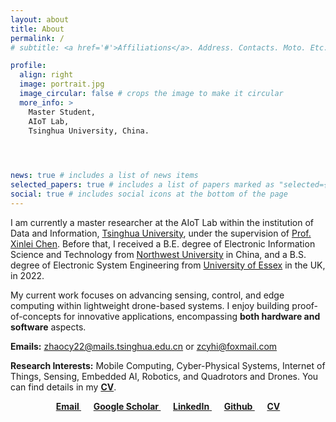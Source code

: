 ```yaml
---
layout: about
title: About
permalink: /
# subtitle: <a href='#'>Affiliations</a>. Address. Contacts. Moto. Etc.

profile:
  align: right
  image: portrait.jpg
  image_circular: false # crops the image to make it circular
  more_info: >
    Master Student,
    AIoT Lab,
    Tsinghua University, China.


    

news: true # includes a list of news items
selected_papers: true # includes a list of papers marked as "selected={true}"
social: true # includes social icons at the bottom of the page
---
```



I am currently a master researcher at the AIoT Lab within the institution of Data and Information, [Tsinghua University](https://www.tsinghua.edu.cn/), under the supervision of [Prof. Xinlei Chen](https://www.sigs.tsinghua.edu.cn/cxl_en/main.htm). Before that, I received a B.E. degree of Electronic Information Science and Technology from [Northwest University](https://www.nwu.edu.cn/) in China, and a B.S. degree of Electronic System Engineering from [University of Essex](https://www.essex.ac.uk/) in the UK, in 2022. 

My current work focuses on advancing sensing, control, and edge computing within lightweight drone-based systems. I enjoy building proof-of-concepts for innovative applications, encompassing **both hardware and software** aspects. 


<!-- <p style="text-align:left">
      <b> Emails: </b>&nbsp;&nbsp; <a href="mailto:zhaocy22@mails.tsinghua.edu.cn">zhaocy22@mails.tsinghua.edu.cn </a> <b>or</b> <a href="mailto:zcyhi@foxmail.com">zcyhi@foxmail.com </a>        &nbsp;&nbsp;&nbsp;&nbsp;<br>
			<b> Research Interests: </b> Mobile Computing, Cyber-Physical Systems, Internet of Things, Sensing, Embedded AI, Robotics and Quadrotors and Drones. You can find details from my	<a href="../assets/pdf/ChenyuZhao_CV.pdf"> <b>CV.</b> </a>
<br>
<br>
</p> -->
**Emails:** [zhaocy22@mails.tsinghua.edu.cn](mailto:zhaocy22@mails.tsinghua.edu.cn) or [zcyhi@foxmail.com](mailto:zcyhi@foxmail.com)

**Research Interests:** Mobile Computing, Cyber-Physical Systems, Internet of Things, Sensing, Embedded AI, Robotics, and Quadrotors and Drones. You can find details in my [**CV**](../assets/pdf/ChenyuZhao_CV.pdf).

<p style="text-align:center">
        <a href="mailto:zhaocy22@mails.tsinghua.edu.cn"><b>Email </b>  </a>         &nbsp;&nbsp;&nbsp;&nbsp;
				<a href="https://scholar.google.com/citations?user=ckZ4BHYAAAAJ&hl"> <b>Google Scholar </b>       </a>       &nbsp;&nbsp;&nbsp;&nbsp; 
        <a href="https://www.linkedin.com/in/chenyu-zhao-212b2923b/"> <b>LinkedIn</b>        </a>         &nbsp;&nbsp;&nbsp;&nbsp;
				<a href="https://github.com/ChenyuZhaoTHU"> <b>Github </b>       </a>         &nbsp;&nbsp;&nbsp;&nbsp;
				<a href="../assets/pdf/ChenyuZhao_CV.pdf"> <b>CV</b> </a>
</p>







<!-- Write your biography here. Tell the world about yourself. Link to your favorite [subreddit](http://reddit.com). You can put a picture in, too. The code is already in, just name your picture `prof_pic.jpg` and put it in the `img/` folder.

Put your address / P.O. box / other info right below your picture. You can also disable any of these elements by editing `profile` property of the YAML header of your `_pages/about.md`. Edit `_bibliography/papers.bib` and Jekyll will render your [publications page](/al-folio/publications/) automatically.

Link to your social media connections, too. This theme is set up to use [Font Awesome icons](https://fontawesome.com/) and [Academicons](https://jpswalsh.github.io/academicons/), like the ones below. Add your Facebook, Twitter, LinkedIn, Google Scholar, or just disable all of them. -->
